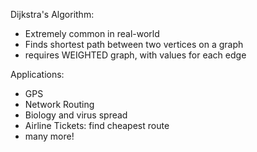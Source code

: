 Dijkstra's Algorithm:

- Extremely common in real-world
- Finds shortest path between two vertices on a graph
- requires WEIGHTED graph, with values for each edge

Applications:

- GPS
- Network Routing
- Biology and virus spread
- Airline Tickets: find cheapest route
- many more!
